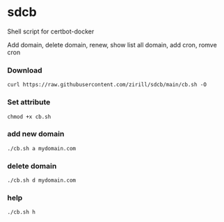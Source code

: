 # sdcb
Shell script for certbot-docker 

Add domain, delete domain, renew, show list all domain, add cron, romve cron


### Download
```
curl https://raw.githubusercontent.com/zirill/sdcb/main/cb.sh -O 
```

### Set attribute
```
chmod +x cb.sh
```

### add new domain
```
./cb.sh a mydomain.com
```

### delete domain
```
./cb.sh d mydomain.com
```


### help
```
./cb.sh h
```

